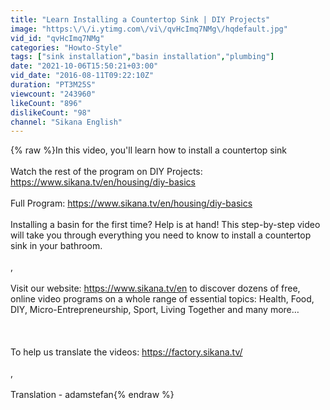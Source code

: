 ```yaml
---
title: "Learn Installing a Countertop Sink | DIY Projects"
image: "https:\/\/i.ytimg.com\/vi\/qvHcImq7NMg\/hqdefault.jpg"
vid_id: "qvHcImq7NMg"
categories: "Howto-Style"
tags: ["sink installation","basin installation","plumbing"]
date: "2021-10-06T15:50:21+03:00"
vid_date: "2016-08-11T09:22:10Z"
duration: "PT3M25S"
viewcount: "243960"
likeCount: "896"
dislikeCount: "98"
channel: "Sikana English"
---
```

{% raw %}In this video, you'll learn how to install a countertop sink<br /><br />Watch the rest of the program on DIY Projects: <a rel="nofollow" target="blank" href="https://www.sikana.tv/en/housing/diy-basics">https://www.sikana.tv/en/housing/diy-basics</a><br /><br />Full Program: <a rel="nofollow" target="blank" href="https://www.sikana.tv/en/housing/diy-basics">https://www.sikana.tv/en/housing/diy-basics</a><br /><br />Installing a basin for the first time? Help is at hand! This step-by-step video will take you through everything you need to know to install a countertop sink in your bathroom.<br /><br />,<br /><br />Visit our website: <a rel="nofollow" target="blank" href="https://www.sikana.tv/en">https://www.sikana.tv/en</a> to discover dozens of free, online video programs on a whole range of essential topics: Health, Food, DIY, Micro-Entrepreneurship, Sport, Living Together and many more… <br /><br /><br /><br />To help us translate the videos: <a rel="nofollow" target="blank" href="https://factory.sikana.tv/">https://factory.sikana.tv/</a><br /><br />,<br /><br />Translation - adamstefan{% endraw %}
